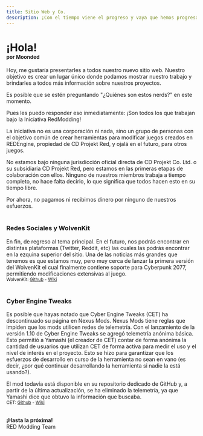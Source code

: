 ```yaml
---
title: Sitio Web y Co.
description: ¡Con el tiempo viene el progreso y vaya que hemos progresado!
---
```

# **¡Hola!**<br/><sub><sup><sup><sup>por Moonded

Hoy, me gustaría presentarles a todos nuestro nuevo sitio web. Nuestro objetivo es crear un lugar único donde podamos mostrar nuestro trabajo y brindarles a todos más información sobre nuestros proyectos.

Es posible que se estén preguntando "¿Quiénes son estos nerds?" en este momento. 

Pues les puedo responder eso inmediatamente: ¡Son todos los que trabajan bajo la Iniciativa RedModding! 

La iniciativa no es una corporación ni nada, sino un grupo de personas con el objetivo común de crear herramientas para modificar juegos creados en REDEngine, propiedad de CD Projekt Red, y ojalá en el futuro, para otros juegos. 

No estamos bajo ninguna jurisdicción oficial directa de CD Projekt Co. Ltd. o su subsidiaria CD Projekt Red, pero estamos en las primeras etapas de colaboración con ellos. 
Ninguno de nuestros miembros trabaja a tiempo completo, no hace falta decirlo, lo que significa que todos hacen esto en su tiempo libre. 

Por ahora, no pagamos ni recibimos dinero por ninguno de nuestros esfuerzos.
<br><br>

### **Redes Sociales y WolvenKit**
En fin, de regreso al tema principal. En el futuro, nos podrás encontrar en distintas plataformas (Twitter, Reddit, etc) las cuales las podrás encontrar en la ezquina superior del sitio. Una de las noticias más grandes que tenemos es que estamos muy, pero muy cerca de lanzar la primera versión del WolvenKit el cual finalmente contiene soporte para Cyberpunk 2077, permitiendo modificaciones extensivas al juego.
<br><sub>WolvenKit: [Github](https://github.com/WolvenKit/Wolvenkit) - [Wiki](https://github.com/WolvenKit/Wolvenkit/wiki) </sub>
<br><br>

### **Cyber Engine Tweaks**

Es posible que hayas notado que Cyber ​​Engine Tweaks (CET) ha descontinuado su página en Nexus Mods. Nexus Mods tiene reglas que impiden que los mods utilicen redes de telemetría. Con el lanzamiento de la versión 1.10 de Cyber Engine Tweaks se agregó telemetría anónima básica. Esto permitió a Yamashi (el creador de CET) contar de forma anónima la cantidad de usuarios que utilizan CET de forma activa para medir el uso y el nivel de interés en el proyecto. Esto se hizo para garantizar que los esfuerzos de desarrollo en curso de la herramienta no sean en vano (es decir, ¿por qué continuar desarrollando la herramienta si nadie la está usando?). 

El mod todavía está disponible en su repositorio dedicado de GitHub y, a partir de la última actualización, se ha eliminado la telemetría, ya que Yamashi dice que obtuvo la información que buscaba.
<br><sub>CET: [Github](https://github.com/yamashi/CyberEngineTweaks) - [Wiki](https://wiki.cybermods.net/cyber-engine-tweaks/)</sub>
<br><br>

**¡Hasta la próxima!**
<br>RED Modding Team